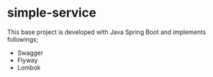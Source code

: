 # simple-service

This base project is developed with Java Spring Boot and implements followings;

- Swagger
- Flyway
- Lombok

     
